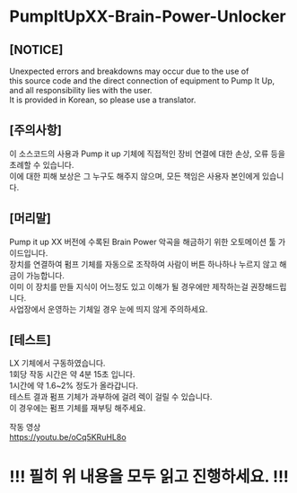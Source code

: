# PumpItUpXX-Brain-Power-Unlocker

[NOTICE]
-------------

Unexpected errors and breakdowns may occur due to the use of  
this source code and the direct connection of equipment to Pump It Up,  
and all responsibility lies with the user.  
It is provided in Korean, so please use a translator.


[주의사항]
-------------

이 소스코드의 사용과 Pump it up 기체에 직접적인 장비 연결에 대한 손상, 오류 등을 초례할 수 있습니다.  
이에 대한 피해 보상은 그 누구도 해주지 않으며, 모든 책임은 사용자 본인에게 있습니다.


[머리말]
-------------

Pump it up XX 버전에 수록된 Brain Power 악곡을 해금하기 위한 오토메이션 툴 가이드입니다.  
장치를 연결하여 펌프 기체를 자동으로 조작하여 사람이 버튼 하나하나 누르지 않고 해금이 가능합니다.  
이미 이 장치를 만들 지식이 어느정도 있고 이해가 될 경우에만 제작하는걸 권장해드립니다.  
사업장에서 운영하는 기체일 경우 눈에 띄지 않게 주의하세요.


[테스트]
-------------

LX 기체에서 구동하였습니다.  
1회당 작동 시간은 약 4분 15초 입니다.  
1시간에 약 1.6~2% 정도가 올라갑니다.  
테스트 결과 펌프 기체가 과부하에 걸려 렉이 걸릴 수 있습니다.  
이 경우에는 펌프 기체를 재부팅 해주세요.  

작동 영상  
https://youtu.be/oCq5KRuHL8o


!!! 필히 위 내용을 모두 읽고 진행하세요. !!!
=============
